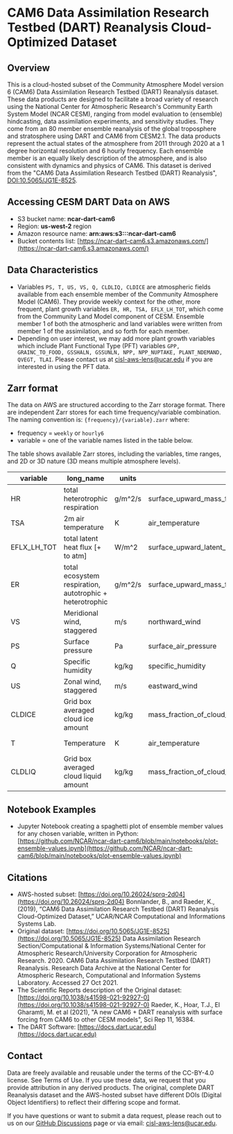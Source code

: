 # CAM6 Data Assimilation Research Testbed (DART) Reanalysis Cloud-Optimized Dataset


## Overview

This is a cloud-hosted subset of the Community Atmosphere Model version 6 (CAM6) Data Assimilation Research Testbed (DART) Reanalysis dataset. These data products are designed to facilitate a broad variety of research using the National Center for Atmospheric Research's Community Earth System Model (NCAR CESM), ranging from model evaluation to (ensemble) hindcasting, data assimilation experiments, and sensitivity studies. They come from an 80 member ensemble reanalysis of the global troposphere and stratosphere using DART and CAM6 from CESM2.1. The data products represent the actual states of the atmosphere from 2011 through 2020 at a 1 degree horizontal resolution and 6 hourly frequency. Each ensemble member is an equally likely description of the atmosphere, and is also consistent with dynamics and physics of CAM6. This dataset is derived from the "CAM6 Data Assimilation Research Testbed (DART) Reanalysis", [DOI:10.5065/JG1E-8525](https://doi.org/10.5065/JG1E-8525).

## Accessing CESM DART Data on AWS

- S3 bucket name: **ncar-dart-cam6**
- Region: **us-west-2** region
- Amazon resource name: **arn:aws:s3:::ncar-dart-cam6**
- Bucket contents list: [https://ncar-dart-cam6.s3.amazonaws.com/](https://ncar-dart-cam6.s3.amazonaws.com/)


## Data Characteristics

- Variables `PS, T, US, VS, Q, CLDLIQ, CLDICE` are atmospheric fields available from each ensemble member of the Community Atmosphere Model (CAM6).  They provide weekly context for the other, more frequent, plant growth variables `ER, HR, TSA, EFLX_LH_TOT`, which come from the Community Land Model component of CESM.  Ensemble member 1 of both the atmospheric and land variables were written from member 1 of the assimilation, and so forth for each member.  
- Depending on user interest, we may add more plant growth variables which include Plant Functional Type (PFT) variables 
`GPP, GRAINC_TO_FOOD, GSSHALN, GSSUNLN, NPP, NPP_NUPTAKE, PLANT_NDEMAND, QVEGT, TLAI`. Please contact us at cisl-aws-lens@ucar.edu if you are interested in using the PFT data.


## Zarr format

The data on AWS are structured according to the Zarr storage format. There are independent Zarr stores for each time frequency/variable combination. The naming convention is: `{frequency}/{variable}.zarr` where:

- frequency = `weekly` or `hourly6`
- variable = one of the variable names listed in the table below.

The table shows available Zarr stores, including the variables, time ranges, and 2D or 3D nature (3D means multiple atmosphere levels).

|variable|long_name|units|standard_name|vertical_levels|component|spatial_domain|start_time|end_time|frequency|path|
|--------|---------|-----|-------------|---------------|---------|--------------|----------|--------|---------|----|
|HR|total heterotrophic respiration|g/m^2/s|surface_upward_mass_flux_of_carbon_dioxide_expressed_as_carbon_due_to_heterotrophic_respiration|1|lnd|global|2012-01-01T06:00:00|2019-12-31T18:00:00|hourly6|s3://ncar-dart-cam6/hourly6/HR.zarr|
|TSA|2m air temperature|K|air_temperature|1|lnd|global|2012-01-01T06:00:00|2019-12-31T18:00:00|hourly6|s3://ncar-dart-cam6/hourly6/TSA.zarr|
|EFLX_LH_TOT|total latent heat flux [+ to atm]|W/m^2|surface_upward_latent_heat_flux|1|lnd|global|2012-01-01T06:00:00|2019-12-31T18:00:00|hourly6|s3://ncar-dart-cam6/hourly6/EFLX_LH_TOT.zarr|
|ER|total ecosystem respiration, autotrophic + heterotrophic|g/m^2/s|surface_upward_mass_flux_of_carbon_dioxide_expressed_as_carbon_due_to_total_ecosystem_respiration|1|lnd|global|2012-01-01T06:00:00|2019-12-31T18:00:00|hourly6|s3://ncar-dart-cam6/hourly6/ER.zarr|
|VS|Meridional wind, staggered|m/s|northward_wind|32|atm|global|2011-01-03T00:00:00|2019-12-30T00:00:00|weekly|s3://ncar-dart-cam6/weekly/VS.zarr|
|PS|Surface pressure|Pa|surface_air_pressure|1|atm|global|2011-01-03T00:00:00|2019-12-30T00:00:00|weekly|s3://ncar-dart-cam6/weekly/PS.zarr|
|Q|Specific humidity|kg/kg|specific_humidity|32|atm|global|2011-01-03T00:00:00|2019-12-30T00:00:00|weekly|s3://ncar-dart-cam6/weekly/Q.zarr|
|US|Zonal wind, staggered|m/s|eastward_wind|32|atm|global|2011-01-03T00:00:00|2019-12-30T00:00:00|weekly|s3://ncar-dart-cam6/weekly/US.zarr|
|CLDICE|Grid box averaged cloud ice amount|kg/kg|mass_fraction_of_cloud_ice_in_air|32|atm|global|2011-01-03T00:00:00|2019-12-30T00:00:00|weekly|s3://ncar-dart-cam6/weekly/CLDICE.zarr|
|T|Temperature|K|air_temperature|32|atm|global|2011-01-03T00:00:00|2019-12-30T00:00:00|weekly|s3://ncar-dart-cam6/weekly/T.zarr|
|CLDLIQ|Grid box averaged cloud liquid amount|kg/kg|mass_fraction_of_cloud_liquid_water_in_air|32|atm|global|2011-01-03T00:00:00|2019-12-30T00:00:00|weekly|s3://ncar-dart-cam6/weekly/CLDLIQ.zarr|

## Notebook Examples

- Jupyter Notebook creating a spaghetti plot of ensemble member values for any chosen variable, written in Python:  
  [https://github.com/NCAR/ncar-dart-cam6/blob/main/notebooks/plot-ensemble-values.ipynb](https://github.com/NCAR/ncar-dart-cam6/blob/main/notebooks/plot-ensemble-values.ipynb)

## Citations

- AWS-hosted subset: [https://doi.org/10.26024/sprq-2d04](https://doi.org/10.26024/sprq-2d04)  Bonnlander, B., and Raeder, K., (2019), “CAM6 Data Assimilation Research Testbed (DART) Reanalysis Cloud-Optimized Dataset,” UCAR/NCAR Computational and Informations Systems Lab.
- Original dataset: [https://doi.org/10.5065/JG1E-8525](https://doi.org/10.5065/JG1E-8525)  Data Assimilation Research Section/Computational & Information Systems/National Center for Atmospheric Research/University Corporation for Atmospheric Research. 2020. CAM6 Data Assimilation Research Testbed (DART) Reanalysis. Research Data Archive at the National Center for Atmospheric Research, Computational and Information Systems Laboratory. Accessed 27 Oct 2021.
- The Scientific Reports description of the Original dataset: [https://doi.org/10.1038/s41598-021-92927-0](https://doi.org/10.1038/s41598-021-92927-0)  Raeder, K., Hoar, T.J., El Gharamti, M. et al (2021), "A new CAM6 + DART reanalysis with surface forcing from CAM6 to other CESM models", Sci Rep 11, 16384.
- The DART Software: [https://docs.dart.ucar.edu](https://docs.dart.ucar.edu)

## Contact

Data are freely available and reusable under the terms of the CC-BY-4.0 license. See Terms of Use. If you use these data, we request that you provide attribution in any derived products. The original, complete DART Reanalysis dataset and the AWS-hosted subset have different DOIs (Digital Object Identifiers) to reflect their differing scope and format.

If you have questions or want to submit a data request, please reach out to us on our [GitHub Discussions](https://github.com/NCAR/ncar-dart-cam6/issues) page or via email: cisl-aws-lens@ucar.edu.

